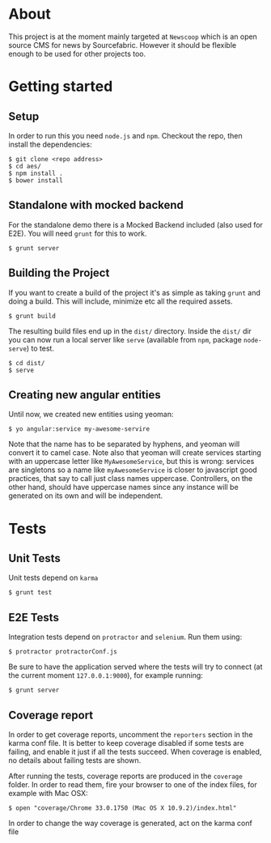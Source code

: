 # About
This project is at the moment mainly targeted at `Newscoop` which is an open source CMS for news by Sourcefabric. However it should be flexible enough to be used for other projects too.

# Getting started
## Setup
In order to run this you need `node.js` and `npm`. Checkout the repo,
then install the dependencies:

    $ git clone <repo address>
    $ cd aes/
    $ npm install .
    $ bower install

## Standalone with mocked backend
For the standalone demo there is a Mocked Backend included (also used for E2E). You will need `grunt` for this to work.

	$ grunt server
	

## Building the Project
If you want to create a build of the project it's as simple as taking `grunt` and doing a build. This will include, minimize etc all the required assets.

	$ grunt build
	
The resulting build files end up in the `dist/` directory.
Inside the `dist/` dir you can now run a local server like `serve` (available from `npm`, package `node-serve`) to test.

	$ cd dist/
	$ serve

## Creating new angular entities

Until now, we created new entities using yeoman:

    $ yo angular:service my-awesome-servire

Note that the name has to be separated by hyphens, and yeoman will
convert it to camel case. Note also that yeoman will create services
starting with an uppercase letter like `MyAwesomeService`, but this is
wrong: services are singletons so a name like `myAwesomeService` is
closer to javascript good practices, that say to call just class names
uppercase. Controllers, on the other hand, should have uppercase names
since any instance will be generated on its own and will be
independent.

# Tests
## Unit Tests

Unit tests depend on `karma`

	$ grunt test

## E2E Tests

Integration tests depend on `protractor` and `selenium`. Run them using:

    $ protractor protractorConf.js

Be sure to have the application served where the tests will try to
connect (at the current moment `127.0.0.1:9000`), for example running:

    $ grunt server

## Coverage report

In order to get coverage reports, uncomment the `reporters` section in
the karma conf file. It is better to keep coverage disabled if some
tests are failing, and enable it just if all the tests succeed. When
coverage is enabled, no details about failing tests are shown.

After running the tests, coverage reports are produced in the
`coverage` folder. In order to read them, fire your browser to one of
the index files, for example with Mac OSX:

    $ open "coverage/Chrome 33.0.1750 (Mac OS X 10.9.2)/index.html"

In order to change the way coverage is generated, act on the karma
conf file
